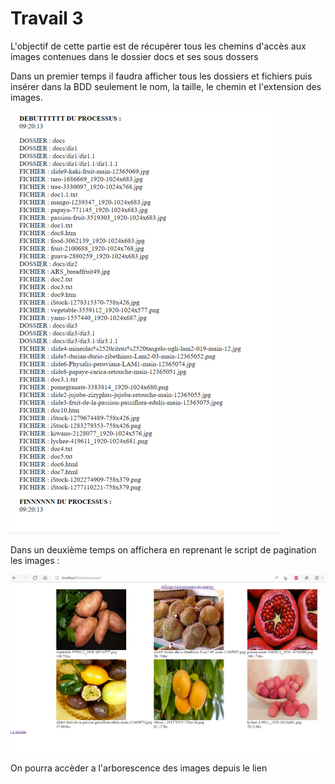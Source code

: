 # Travail 3 

L'objectif de cette partie est de récupérer tous les chemins d'accès aux images contenues dans le dossier docs et ses sous dossers

Dans un premier temps il faudra afficher tous les dossiers et fichiers puis insérer dans la BDD seulement le nom, la taille, le chemin et l'extension des images.

![alt text](rendu_arborescence.png)

Dans un deuxième temps on affichera en reprenant le script de pagination les images :

![alt text](rendu_images.png)

On pourra accèder a l'arborescence des images depuis le lien 
